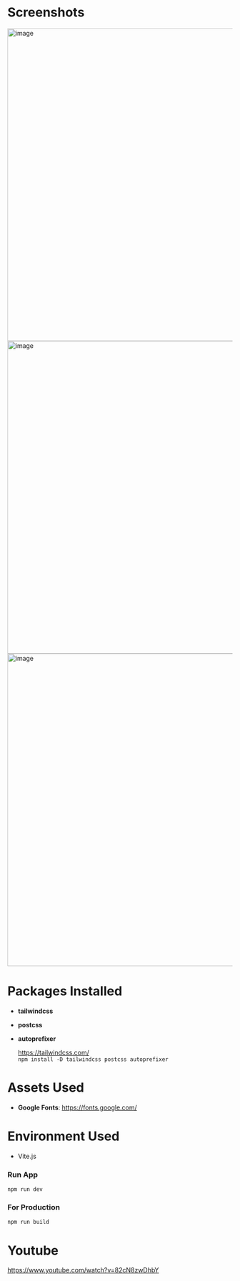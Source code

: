 # Screenshots

<img width="700" alt="image" src="https://user-images.githubusercontent.com/42660669/230507698-0bad8e8d-3967-4482-9559-8f4bca86ab1f.png">
<img width="700" alt="image" src="https://user-images.githubusercontent.com/42660669/230507736-734ea871-ecb2-4aa6-9700-1647bd1120ed.png">
<img width="700" alt="image" src="https://user-images.githubusercontent.com/42660669/230507776-dea64a66-a8ff-4c02-ad91-d6c6fa429146.png">

# Packages Installed

- **tailwindcss**
- **postcss**
- **autoprefixer**<br />

  https://tailwindcss.com/<br />
  `npm install -D tailwindcss postcss autoprefixer`

# Assets Used
- **Google Fonts**: https://fonts.google.com/

# Environment Used

- Vite.js

### Run App

`npm run dev`

### For Production

`npm run build`

# Youtube

https://www.youtube.com/watch?v=82cN8zwDhbY
